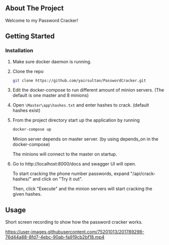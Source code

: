 <!-- ABOUT THE PROJECT -->
## About The Project

Welcome to my Password Cracker!


<!-- GETTING STARTED -->
## Getting Started

### Installation

1. Make sure docker daemon is running.
2. Clone the repo
   ```sh
   git clone https://github.com/yairsultan/PasswordCracker.git
   ```
3. Edit the docker-compose to run different amount of minion servers. (The default is one master and 8 minions)
4. Open ```\Master\app\hashes.txt``` and enter hashes to crack. (default hashes exist)
5. From the project directory start up the application by running
   ```sh
   docker-compose up
   ```
   Minion server depends on master server. (by using depends_on in the docker-compose)
   
   The minions will connect to the master on startup.
5. Go to http://localhost:8000/docs and swagger UI will open.

   To start cracking the phone number passwords, expand "/api/crack-hashes/" and click on "Try it out".

   Then, click "Execute" and the minion servers will start cracking the given hashes.



<!-- USAGE EXAMPLES -->
## Usage

Short screen recording to show how the password cracker works.


https://user-images.githubusercontent.com/75201013/201789298-76d44a88-8fd7-4ebc-90ab-fa919cb2bf18.mp4




